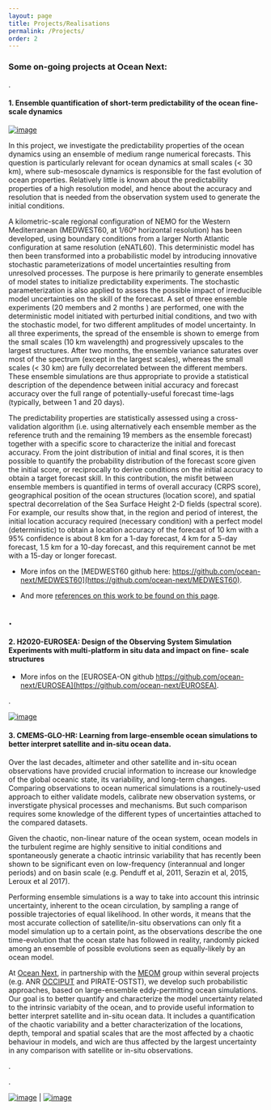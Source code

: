 ```yaml
---
layout: page
title: Projects/Realisations
permalink: /Projects/
order: 2
---
```


### Some on-going projects at Ocean Next: 
.



#### 1. Ensemble quantification of  short-term predictability  of the ocean fine-scale dynamics

[![image]({{site.baseurl}}/img/MEDWEST60config.png)](http://stephanieleroux.github.io/research)

In this project, we investigate the predictability properties of the ocean dynamics using an ensemble of medium range numerical forecasts. This question is particularly relevant for ocean dynamics at small scales (< 30 km), where sub-mesoscale dynamics is responsible for the fast evolution of ocean properties. Relatively little is known about the predictability properties of a high resolution model, and hence about the accuracy and resolution that is needed from the observation system used to generate the initial conditions.

A kilometric-scale regional configuration of NEMO for the Western Mediterranean (MEDWEST60, at 1/60º horizontal resolution) has been developed, using boundary conditions from a larger  North Atlantic configuration at same resolution (eNATL60). This deterministic model has then been transformed into a probabilistic model by introducing innovative stochastic parameterizations of model uncertainties resulting from unresolved processes. The purpose is here primarily to generate ensembles of  model states to initialize predictability experiments. The stochastic parameterization is also applied to assess the possible impact of irreducible model uncertainties on the skill of the forecast. A set of three ensemble experiments (20 members and 2 months ) are performed, one  with the deterministic model initiated with perturbed initial conditions, and two with the stochastic model, for two different amplitudes of model uncertainty. In all three experiments, the spread of the ensemble is shown to emerge from the small scales (10 km wavelength) and progressively upscales to the largest structures. After two months, the ensemble variance saturates over most of the spectrum (except in the largest scales), whereas the small scales (< 30 km) are fully decorrelated between the different members. These ensemble simulations are thus appropriate to provide a statistical description of the dependence between initial accuracy and forecast accuracy over the full range of potentially-useful forecast time-lags (typically, between 1 and 20 days).   

The predictability properties are statistically assessed using a cross-validation algorithm (i.e. using alternatively each ensemble member as the reference truth and the remaining 19 members as the ensemble forecast) together with a specific score to characterize the initial and forecast accuracy. From the joint distribution of initial and final scores, it is then possible to quantify the probability distribution of the forecast score given the initial score, or reciprocally to derive conditions on the initial accuracy to obtain a target forecast skill. In this contribution, the misfit between ensemble members is quantified in terms of overall accuracy (CRPS score), geographical position of the ocean structures (location score), and  spatial spectral decorrelation of the Sea Surface Height 2-D fields (spectral score). For example, our results show that, in the region and period  of interest, the initial location accuracy required (necessary condition) with a perfect model (deterministic) to obtain a location accuracy of the forecast of 10 km with a 95% confidence is about 8 km for a 1-day forecast, 4 km for a 5-day forecast, 1.5 km for a 10-day forecast, and this requirement cannot be met with a 15-day or longer forecast.

* More infos on the [MEDWEST60 github here: https://github.com/ocean-next/MEDWEST60](https://github.com/ocean-next/MEDWEST60).

* And more [references on this work to be found on this page](https://github.com/ocean-next/MEDWEST60/blob/main/01_Documents.md).


.
---
#### 2. H2020-EUROSEA: Design of the Observing System Simulation Experiments with multi-platform in situ data and impact on fine- scale structures
* More infos on the [EUROSEA-ON github https://github.com/ocean-next/EUROSEA](https://github.com/ocean-next/EUROSEA).


.

[![image]({{site.baseurl}}/img/occischemewebsite_hiRes.png)](http://stephanieleroux.github.io/Research/) 
#### 3. CMEMS-GLO-HR:  Learning from large-ensemble ocean simulations to better interpret satellite and in-situ ocean data.

Over the last decades, altimeter and other satellite and in-situ ocean observations have provided crucial information to increase our knowledge of the global oceanic state, its variability, and long-term changes.
Comparing observations to ocean numerical simulations is a routinely-used approach to either validate models,  calibrate new observation systems, or inverstigate physical processes and mechanisms.  But such comparison requires some knowledge of the different types of uncertainties attached to the compared datasets.

Given the chaotic, non-linear nature of the ocean system, ocean models in the turbulent regime are highly sensitive to initial conditions and spontaneously generate a chaotic intrinsic variability that has recently been shown to be significant even on low-frequency (interannual and longer periods) and on basin scale (e.g. Penduff et al, 2011, Serazin et al, 2015, Leroux et al 2017).

Performing ensemble simulations is a way to take into account this intrinsic uncertainty, inherent to the ocean circulation, by sampling a range of possible trajectories of equal likelihood.
In other words, it means that the most accurate collection of satellite/in-situ observations can only fit a model simulation up to a certain point, as  the observations describe the one time-evolution that the ocean state has followed in reality, randomly picked among an ensemble of possible evolutions seen as equally-likely by an ocean model.

At [Ocean Next](http://www.ocean-next.fr), in partnership with the [MEOM](https://meom-group.github.io/) group within several projects (e.g.  ANR [OCCIPUT](https://meom-group.github.io/projects/occiput/) and  PIRATE-OSTST), we develop such  probabilistic approaches, based on large-ensemble eddy-permitting ocean simulations. Our goal is to better quantify and characterize the model uncertainty related to the intrinsic variabity of the ocean, and to provide useful information to better interpret satellite and in-situ ocean data. It includes  a quantification of the chaotic variability and a better characterization of the locations, depth, temporal and spatial scales that are the most affected by a chaotic behaviour in models, and wich are thus  affected by  the largest uncertainty in any comparison with satellite or in-situ observations.

.

.


[![image]({{site.baseurl}}/img/ensemble.png)](http://stephanieleroux.github.io/research) | [![image]({{site.baseurl}}/img/hires.png)](https://stephanieleroux.github.io)
